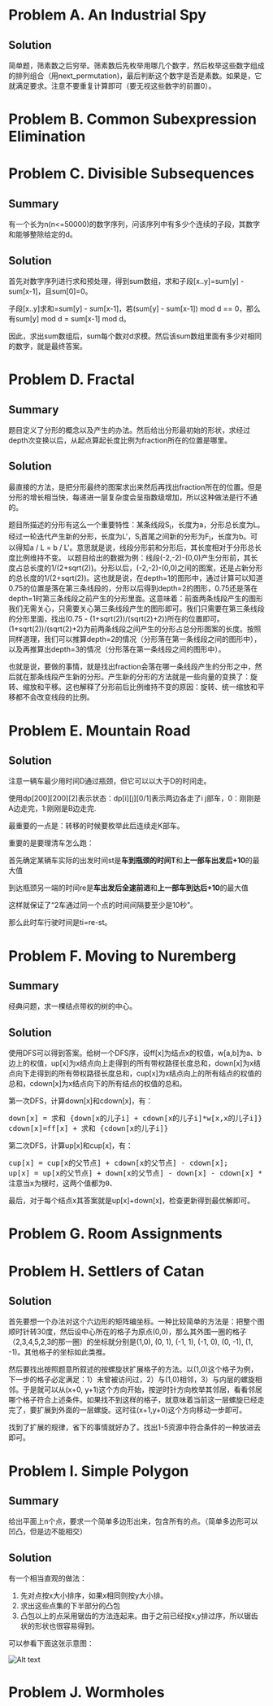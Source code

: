 # Problem A. An Industrial Spy
## Solution
简单题，筛素数之后穷举。筛素数后先枚举用哪几个数字，然后枚举这些数字组成的排列组合（用next_permutation)，最后判断这个数字是否是素数。如果是，它就满足要求。注意不要重复计算即可（要无视这些数字的前置0）。

# Problem B. Common Subexpression Elimination

# Problem C. Divisible Subsequences
## Summary
有一个长为n(n<=50000)的数字序列，问该序列中有多少个连续的子段，其数字和能够整除给定的d。
## Solution

首先对数字序列进行求和预处理，得到sum数组，求和子段[x..y]=sum[y] - sum[x-1]，且sum[0]=0。

子段[x..y]求和=sum[y] - sum[x-1]，若(sum[y] - sum[x-1]) mod d == 0，那么有sum[y] mod d = sum[x-1] mod d。

因此，求出sum数组后，sum每个数对d求模。然后该sum数组里面有多少对相同的数字，就是最终答案。

# Problem D. Fractal
## Summary
题目定义了分形的概念以及产生的办法。然后给出分形最初始的形状，求经过depth次变换以后，从起点算起长度比例为fraction所在的位置是哪里。
## Solution

最直接的方法，是把分形最终的图案求出来然后再找出fraction所在的位置。但是分形的增长相当快，每递进一层复杂度会呈指数级增加，所以这种做法是行不通的。

题目所描述的分形有这么一个重要特性：某条线段S<sub>i</sub>，长度为a，分形总长度为L。经过一轮迭代产生新的分形，长度为L'，S<sub>i</sub>首尾之间新的分形为F<sub>i</sub>，长度为b。可以得知a / L = b / L'。意思就是说，线段分形前和分形后，其长度相对于分形总长度比例维持不变。
以题目给出的数据为例：线段(-2,-2)-(0,0)产生分形前，其长度占总长度的1/(2+sqrt(2))。分形以后，(-2,-2)-(0,0)之间的图案，还是占新分形的总长度的1/(2+sqrt(2))。这也就是说，在depth=1的图形中，通过计算可以知道0.75的位置是落在第三条线段的，分形以后得到depth=2的图形，0.75还是落在depth=1时第三条线段之前产生的分形里面。这意味着：前面两条线段产生的图形我们无需关心，只需要关心第三条线段产生的图形即可。我们只需要在第三条线段的分形里面，找出(0.75 - (1+sqrt(2))/(sqrt(2)+2))所在的位置即可。(1+sqrt(2))/(sqrt(2)+2)为前两条线段之间产生的分形占总分形图案的长度。按照同样道理，我们可以推算depth=2的情况（分形落在第一条线段之间的图形中），以及再推算出depth=3的情况（分形落在第一条线段之间的图形中）。

也就是说，要做的事情，就是找出fraction会落在哪一条线段产生的分形之中，然后就在那条线段产生新的分形。产生新的分形的方法就是一些向量的变换了：旋转、缩放和平移。这也解释了分形前后比例维持不变的原因：旋转、统一缩放和平移都不会改变线段的比例。


# Problem E. Mountain Road
## Solution

注意一辆车最少用时间D通过瓶颈，但它可以以大于D的时间走。

使用dp\[200\]\[200\]\[2\]表示状态：dp\[i\]\[j\]\[0/1\]表示两边各走了i j部车，0：刚刚是A边走完，1:刚刚是B边走完.

最重要的一点是：转移的时候要枚举此后连续走K部车。

重要的是要理清车怎么跑：

首先确定某辆车实际的出发时间st是<b>车到瓶颈的时间T</b>和<b>上一部车出发后+10</b>的最大值

到达瓶颈另一端的时间re是<b>车出发后全速前进</b>和<b>上一部车到达后+10</b>的最大值

这样就保证了“2车通过同一个点的时间间隔要至少是10秒”。

那么此时车行驶时间是ti=re-st。 

# Problem F. Moving to Nuremberg
## Summary
经典问题，求一棵结点带权的树的中心。 
## Solution

使用DFS可以得到答案。给树一个DFS序，设ff[x]为结点x的权值，w[a,b]为a、b边上的权值，up[x]为x结点向上走得到的所有带权路径长度总和，down[x]为x结点向下走得到的所有带权路径长度总和，cup[x]为x结点向上的所有结点的权值的总和，cdown[x]为x结点向下的所有结点的权值的总和。

第一次DFS，计算down[x]和cdown[x]，有：
<pre>
down[x] = 求和 {down[x的儿子i] + cdown[x的儿子i]*w[x,x的儿子i]}
cdown[x]=ff[x] + 求和 {cdown[x的儿子i]}
</pre>
第二次DFS，计算up[x]和cup[x]，有：
<pre>
cup[x] = cup[x的父节点] + cdown[x的父节点] - cdown[x];
up[x] = up[x的父节点] + down[x的父节点] - down[x] - cdown[x] * e + cup[x] * e;
注意当x为根时，这两个值都为0、
</pre>
最后，对于每个结点x其答案就是up[x]+down[x]，检查更新得到最优解即可。 


# Problem G. Room Assignments
# Problem H. Settlers of Catan
## Solution
首先要想一个办法对这个六边形的矩阵编坐标。一种比较简单的方法是：把整个图顺时针转30度，然后设中心所在的格子为原点(0,0)，那么其外围一圈的格子（2,3,4,5,2,3的那一圈）的坐标就分别是(1,0), (0, 1), (-1, 1), (-1, 0), (0, -1), (1, -1)。其他格子的坐标如此类推。

然后要找出按照题意所叙述的按螺旋状扩展格子的方法。以(1,0)这个格子为例，下一步的格子必定满足：1）未曾被访问过，2）与(1,0)相邻，3）与内层的螺旋相邻。于是就可以从(x+0, y+1)这个方向开始，按逆时针方向枚举其邻居，看看邻居哪个格子符合上述条件。如果找不到这样的格子，就意味着当前这一层螺旋已经走完了，要扩展到外面的一层螺旋。这时往(x+1,y+0)这个方向移动一步即可。

找到了扩展的规律，省下的事情就好办了。找出1-5资源中符合条件的一种放进去即可。

# Problem I. Simple Polygon
## Summary
给出平面上n个点，要求一个简单多边形出来，包含所有的点。（简单多边形可以凹凸，但是边不能相交）
## Solution
有一个相当直观的做法：

1. 先对点按x大小排序，如果x相同则按y大小排。
2. 求出这些点集的下半部分的凸包
3. 凸包以上的点采用锯齿的方法连起来。由于之前已经按x,y排过序，所以锯齿状的形状也很容易得到。

可以参看下面这张示意图：

![Alt text](https://github.com/pkkj/ACM-ICPC-OJ-Code/raw/master/ACM-ICPC-Live-Archive/2009.Northwestern_Europe/2009.Northwestern_Europe.Solution_Img1.jpg "Image 1")
# Problem J. Wormholes
